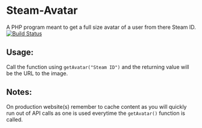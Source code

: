 # Steam-Avatar
A PHP program meant to get a full size avatar of a user from there Steam ID.
[![Build Status](https://travis-ci.com/bman46/Steam-Avatar.svg?branch=master)](https://travis-ci.com/bman46/Steam-Avatar)
## Usage:
Call the function using `getAvatar("Steam ID")` and the returning value will be the URL to the image.
## Notes:
On production website(s) remember to cache content as you will quickly run out of API calls as one is used everytime the `getAvatar()` function is called.
